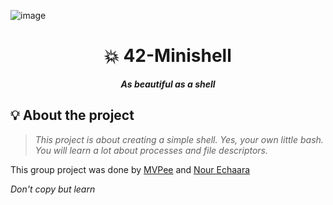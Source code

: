 ![image](https://github.com/MVPee/42-minishell/assets/93082514/76d8a8e8-8a1a-4fd7-85c7-5189286eab48)

<h1 align="center">
	💥 42-Minishell
</h1>

<p align="center">
	<b><i>As beautiful as a shell</i></b><br>
</p>

## 💡 About the project

> _This project is about creating a simple shell.
Yes, your own little bash.
You will learn a lot about processes and file descriptors._



This group project was done by [MVPee](https://github.com/MVPee) and [Nour Echaara](https://github.com/noureh10)

<i>Don't copy but learn</i>
